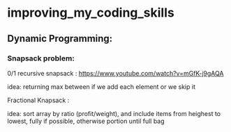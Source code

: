 # improving_my_coding_skills
## Dynamic Programming:
### Snapsack problem:
0/1 recursive snapsack : https://www.youtube.com/watch?v=mGfK-j9gAQA

idea: returning max between if we add each element or we skip it


Fractional Knapsack : 

idea: sort array by ratio (profit/weight), and include items from heighest to lowest, fully if possible, otherwise portion until full bag

